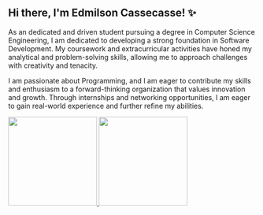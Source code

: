 ## Hi there, I'm Edmilson Cassecasse! ✨


As an dedicated and driven student pursuing a degree in Computer Science Engineering, I am dedicated to developing a strong foundation in Software Development. My coursework and extracurricular activities have honed my analytical and problem-solving skills, allowing me to approach challenges with creativity and tenacity. 

I am passionate about Programming, and I am eager to contribute my skills and enthusiasm to a forward-thinking organization that values innovation and growth. Through internships and networking opportunities, I am eager to gain real-world experience and further refine my abilities.

<div>
  <a href="https://www.github.com/eacassecasse/github-readme-stats">
    <img height="180em" src="https://github-readme-stats.vercel.app/api?username=eacassecasse&show_icons=true&theme=tokyonight"/>
    <img height="180em" src="https://github-readme-stats.vercel.app/api/top-langs/?username=eacassecasse&layout=compact&langs_count=8&theme=tokyonight"/>
  </a>
</div>

<div style="display: inline-block"><br/>

</div>
<!--
**eacassecasse/eacassecasse** is a ✨ _special_ ✨ repository because its `README.md` (this file) appears on your GitHub profile.

Here are some ideas to get you started:

- 🔭 I’m currently working on ...
- 🌱 I’m currently learning ...
- 👯 I’m looking to collaborate on ...
- 🤔 I’m looking for help with ...
- 💬 Ask me about ...
- 📫 How to reach me: ...
- 😄 Pronouns: ...
- ⚡ Fun fact: ...
-->
